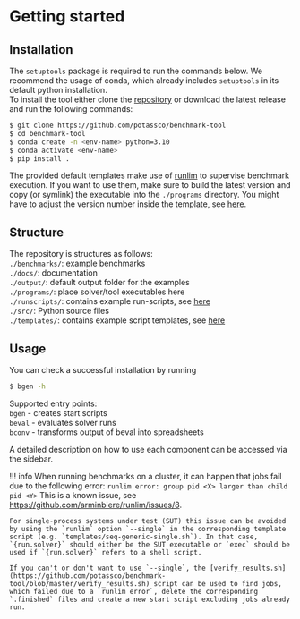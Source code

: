

# Getting started

## Installation

The `setuptools` package is required to run the commands below.
We recommend the usage of conda, which already includes `setuptools` in its default python installation.  
To install the tool either clone the [repository](https://github.com/potassco/benchmark-tool) or download the latest release and run the following commands:

```bash
$ git clone https://github.com/potassco/benchmark-tool
$ cd benchmark-tool
$ conda create -n <env-name> python=3.10
$ conda activate <env-name>
$ pip install .
```

The provided default templates make use of [runlim](https://github.com/arminbiere/runlim) to supervise benchmark execution. If you want to use them, make sure to build the latest version and copy (or symlink) the executable into the `./programs` directory. You might have to adjust the version number inside the template, see [here](./bgen/templates.md#run-templates).

## Structure

The repository is structures as follows:  
`./benchmarks/`: example benchmarks  
`./docs/`: documentation  
`./output/`: default output folder for the examples  
`./programs/`: place solver/tool executables here  
`./runscripts/`: contains example run-scripts, see [here](./bgen/runscript.md)  
`./src/`: Python source files  
`./templates/`: contains example script templates, see [here](./bgen/templates.md)  


## Usage

You can check a successful installation by running

```bash
$ bgen -h
```

Supported entry points:  
`bgen`  - creates start scripts  
`beval` - evaluates solver runs  
`bconv` - transforms output of beval into spreadsheets  

A detailed description on how to use each component can be accessed via the sidebar.

!!! info
    When running benchmarks on a cluster, it can happen that jobs fail due to the following error:
    ```
    runlim error: group pid <X> larger than child pid <Y>
    ```
    This is a known issue, see <https://github.com/arminbiere/runlim/issues/8>.

    For single-process systems under test (SUT) this issue can be avoided by using the `runlim` option `--single` in the corresponding template script (e.g. `templates/seq-generic-single.sh`). In that case, `{run.solver}` should either be the SUT executable or `exec` should be used if `{run.solver}` refers to a shell script.

    If you can't or don't want to use `--single`, the [verify_results.sh](https://github.com/potassco/benchmark-tool/blob/master/verify_results.sh) script can be used to find jobs, which failed due to a `runlim error`, delete the corresponding `.finished` files and create a new start script excluding jobs already run.
